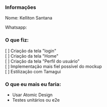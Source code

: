 ### Informações

Nome: Kelliton Santana

Whatsapp:

### O que fiz:

[ ] Criação da tela "login"<br/>
[ ] Criação da tela "Home"<br/>
[ ] Criação da tela "Perfil do usuário"<br/>
[ ] Implementação mais fiel possível do mockup<br/>
[ ] Estilização com Tamagui<br/>

### O que eu mais eu faria:

- Usar Atomic Design
- Testes unitários ou e2e
